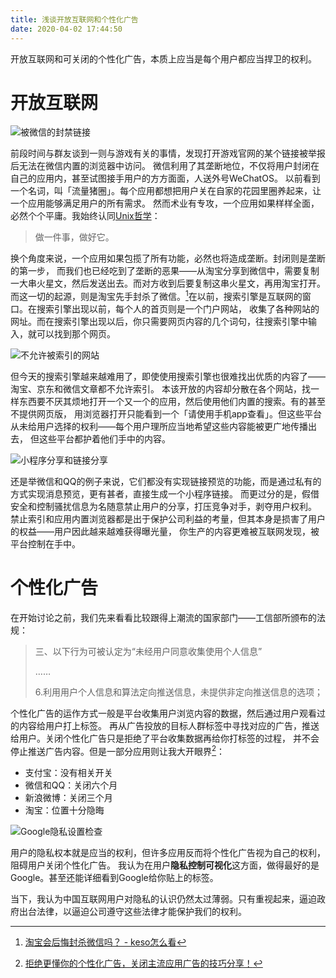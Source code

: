 ```yaml
---
title: 浅谈开放互联网和个性化广告
date: 2020-04-02 17:44:50
---
```

开放互联网和可关闭的个性化广告，本质上应当是每个用户都应当捍卫的权利。
<!--more-->

# 开放互联网
![被微信的封禁链接](https://i.loli.net/2020/04/02/bcA4k69ifpxoBPm.png)

前段时间与群友谈到一则与游戏有关的事情，发现打开游戏官网的某个链接被举报后无法在微信内置的浏览器中访问。
微信利用了其垄断地位，不仅将用户封闭在自己的应用内，甚至试图接手用户的方方面面，人送外号WeChatOS。
以前看到一个名词，叫「流量猪圈」。每个应用都想把用户关在自家的花园里圈养起来，让一个应用能够满足用户的所有需求。
然而术业有专攻，一个应用如果样样全面，必然个个平庸。我始终认同[Unix哲学](https://zh.wikipedia.org/wiki/Unix哲学)：

> 做一件事，做好它。

换个角度来说，一个应用如果包揽了所有功能，必然也将造成垄断。封闭则是垄断的第一步，
而我们也已经吃到了垄断的恶果——从淘宝分享到微信中，需要复制一大串火星文，然后发送出去。而对方收到后要复制这串火星文，再用淘宝打开。
而这一切的起源，则是淘宝先手封杀了微信。[^1]在以前，搜索引擎是互联网的窗口。在搜索引擎出现以前，每个人的首页则是一个门户网站，
收集了各种网站的网址。而在搜索引擎出现以后，你只需要网页内容的几个词句，往搜索引擎中输入，就可以找到那个网页。

![不允许被索引的网站](https://i.loli.net/2020/04/02/JdCvSPikRGhT7Ml.png)

但今天的搜索引擎越来越难用了，即使使用搜索引擎也很难找出优质的内容了——淘宝、京东和微信文章都不允许索引。
本该开放的内容却分散在各个网站，找一样东西要不厌其烦地打开一个又一个的应用，然后使用他们内置的搜索。有的甚至不提供网页版，
用浏览器打开只能看到一个「请使用手机app查看」。但这些平台从未给用户选择的权利——每个用户理所应当地希望这些内容能被更广地传播出去，
但这些平台都护着他们手中的内容。

![小程序分享和链接分享](https://i.loli.net/2020/04/02/qVd1UcQtE6XRNhY.png)

还是举微信和QQ的例子来说，它们都没有实现链接预览的功能，而是通过私有的方式实现消息预览，更有甚者，直接生成一个小程序链接。
而更过分的是，假借安全和控制骚扰信息为名随意禁止用户的分享，打压竞争对手，剥夺用户权利。
禁止索引和应用内置浏览器都是出于保护公司利益的考量，但其本身是损害了用户的权益——用户因此越来越难获得曝光量，
你生产的内容更难被互联网发现，被平台控制在手中。

# 个性化广告
在开始讨论之前，我们先来看看比较跟得上潮流的国家部门——工信部所颁布的法规：

> 三、以下行为可被认定为“未经用户同意收集使用个人信息”
>
> ……
>
> 6.利用用户个人信息和算法定向推送信息，未提供非定向推送信息的选项；

个性化广告的运作方式一般是平台收集用户浏览内容的数据，然后通过用户观看过的内容给用户打上标签。
再从广告投放的目标人群标签中寻找对应的广告，推送给用户。关闭个性化广告只是拒绝了平台收集数据再给你打标签的过程，
并不会停止推送广告内容。但是一部分应用则让我大开眼界[^2]：
- 支付宝：没有相关开关
- 微信和QQ：关闭六个月
- 新浪微博：关闭三个月
- 淘宝：位置十分隐晦

![Google隐私设置检查](https://i.loli.net/2020/04/02/zEHwWnNG9rlTMUa.png)

用户的隐私权本就是应当的权利，但许多应用反而将个性化广告视为自己的权利，阻碍用户关闭个性化广告。
我认为在用户**隐私控制可视化**这方面，做得最好的是Google。甚至还能详细看到Google给你贴上的标签。

当下，我认为中国互联网用户对隐私的认识仍然太过薄弱。只有重视起来，逼迫政府出台法律，以逼迫公司遵守这些法律才能保护我们的权利。


[^1]: [淘宝会后悔封杀微信吗？ - keso怎么看](https://mp.weixin.qq.com/s/4bDWU6G4FTY-jgnSDavI8w)
[^2]: [拒绝更懂你的个性化广告，关闭主流应用广告的技巧分享！](https://best.pconline.com.cn/yuanchuang/6257547.html)
